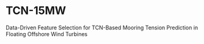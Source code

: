 # TCN-15MW
Data-Driven Feature Selection for TCN-Based Mooring Tension Prediction in Floating Offshore Wind Turbines
